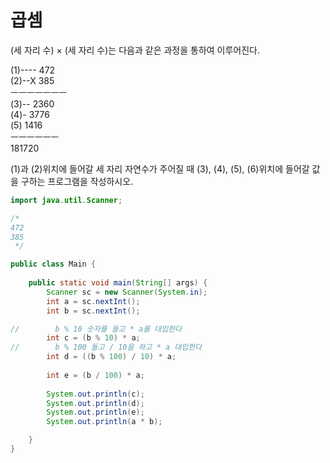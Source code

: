 # 곱셈

(세 자리 수) × (세 자리 수)는 다음과 같은 과정을 통하여 이루어진다.

(1)---- 472  
(2)--X 385  
ㅡㅡㅡㅡㅡㅡㅡ  
(3)-- 2360    
(4)- 3776  
(5) 1416   
ㅡㅡㅡㅡㅡㅡ  
181720    

(1)과 (2)위치에 들어갈 세 자리 자연수가 주어질 때 (3), (4), (5), (6)위치에 들어갈 값을 구하는 프로그램을 작성하시오.

```java
import java.util.Scanner;

/*
472
385
 */

public class Main {
    
    public static void main(String[] args) {
        Scanner sc = new Scanner(System.in);
        int a = sc.nextInt();
        int b = sc.nextInt();

//        b % 10 숫자를 들고 * a를 대입한다
        int c = (b % 10) * a;
//        b % 100 들고 / 10을 하고 * a 대입한다
        int d = ((b % 100) / 10) * a;
        
        int e = (b / 100) * a;
        
        System.out.println(c);
        System.out.println(d);
        System.out.println(e);
        System.out.println(a * b);

    }
}
```